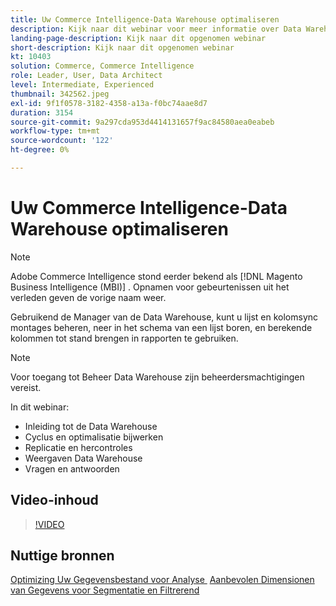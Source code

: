 ```yaml
---
title: Uw Commerce Intelligence-Data Warehouse optimaliseren
description: Kijk naar dit webinar voor meer informatie over Data Warehouse Manager.
landing-page-description: Kijk naar dit opgenomen webinar
short-description: Kijk naar dit opgenomen webinar
kt: 10403
solution: Commerce, Commerce Intelligence
role: Leader, User, Data Architect
level: Intermediate, Experienced
thumbnail: 342562.jpeg
exl-id: 9f1f0578-3182-4358-a13a-f0bc74aae8d7
duration: 3154
source-git-commit: 9a297cda953d4414131657f9ac84580aea0eabeb
workflow-type: tm+mt
source-wordcount: '122'
ht-degree: 0%

---
```


# Uw Commerce Intelligence-Data Warehouse optimaliseren

>[!NOTE]
>
>Adobe Commerce Intelligence stond eerder bekend als [!DNL Magento Business Intelligence (MBI)] . Opnamen voor gebeurtenissen uit het verleden geven de vorige naam weer.

Gebruikend de Manager van de Data Warehouse, kunt u lijst en kolomsync montages beheren, neer in het schema van een lijst boren, en berekende kolommen tot stand brengen in rapporten te gebruiken.

>[!NOTE]
>
>Voor toegang tot Beheer Data Warehouse zijn beheerdersmachtigingen vereist.

In dit webinar:

- Inleiding tot de Data Warehouse
- Cyclus en optimalisatie bijwerken
- Replicatie en hercontroles
- Weergaven Data Warehouse
- Vragen en antwoorden

## Video-inhoud

>[!VIDEO](https://video.tv.adobe.com/v/342562?quality=12&learn=on)

## Nuttige bronnen

[&#x200B; Optimizing Uw Gegevensbestand voor Analyse &#x200B;](https://experienceleague.adobe.com/docs/commerce-business-intelligence/mbi/best-practices/data/opt-db-analysis.html?lang=nl-NL)
[&#x200B; Aanbevolen Dimensionen van Gegevens voor Segmentatie en Filtrerend &#x200B;](https://experienceleague.adobe.com/docs/commerce-business-intelligence/mbi/best-practices/data/segment-filter.html?lang=nl-NL)
